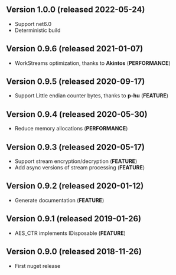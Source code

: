 ## Version 1.0.0 (released 2022-05-24)
- Support net6.0
- Deterministic build

## Version 0.9.6 (released 2021-01-07)
- WorkStreams optimization, thanks to **Akintos** (**PERFORMANCE**)

## Version 0.9.5 (released 2020-09-17)
- Support Little endian counter bytes, thanks to **p-hu** (**FEATURE**)

## Version 0.9.4 (released 2020-05-30)
- Reduce memory allocations (**PERFORMANCE**)

## Version 0.9.3 (released 2020-05-17)
- Support stream encryption/decryption (**FEATURE**)
- Add async versions of stream processing (**FEATURE**)

## Version 0.9.2 (released 2020-01-12)
- Generate documentation (**FEATURE**)

## Version 0.9.1 (released 2019-01-26)
- AES_CTR implements IDisposable (**FEATURE**)

## Version 0.9.0 (released 2018-11-26)
- First nuget release